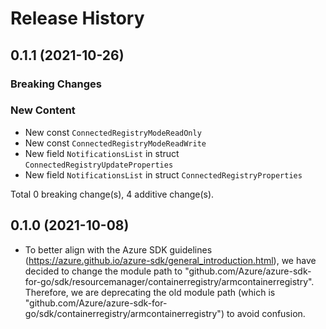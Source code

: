 # Release History

## 0.1.1 (2021-10-26)
### Breaking Changes

### New Content

- New const `ConnectedRegistryModeReadOnly`
- New const `ConnectedRegistryModeReadWrite`
- New field `NotificationsList` in struct `ConnectedRegistryUpdateProperties`
- New field `NotificationsList` in struct `ConnectedRegistryProperties`

Total 0 breaking change(s), 4 additive change(s).


## 0.1.0 (2021-10-08)
- To better align with the Azure SDK guidelines (https://azure.github.io/azure-sdk/general_introduction.html), we have decided to change the module path to "github.com/Azure/azure-sdk-for-go/sdk/resourcemanager/containerregistry/armcontainerregistry". Therefore, we are deprecating the old module path (which is "github.com/Azure/azure-sdk-for-go/sdk/containerregistry/armcontainerregistry") to avoid confusion.